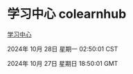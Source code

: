 # 学习中心 colearnhub
[学习中心](http://219.139.197.74:56308/colearnhub/)

2024年 10月 28日 星期一 02:50:01 CST

2024年 10月 27日 星期日 18:50:01 GMT
